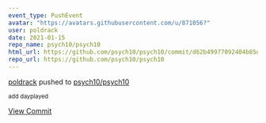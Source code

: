 ```yaml
---
event_type: PushEvent
avatar: "https://avatars.githubusercontent.com/u/871056?"
user: poldrack
date: 2021-01-15
repo_name: psych10/psych10
html_url: https://github.com/psych10/psych10/commit/d62b49977092404b85d5e56af90a268baecf3364
repo_url: https://github.com/psych10/psych10
---
```


<a href='https://github.com/poldrack' target='_blank'>poldrack</a> pushed to <a href='https://github.com/psych10/psych10' target='_blank'>psych10/psych10</a>

<small>add dayplayed</small>

<a href='https://github.com/psych10/psych10/commit/d62b49977092404b85d5e56af90a268baecf3364' target='_blank'>View Commit</a>